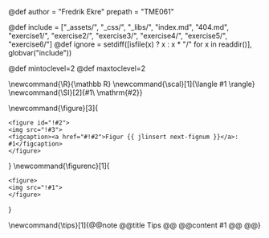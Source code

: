 <!-----------------------------------------------------
Add here global page variables to use throughout your
website.
The website_* must be defined for the RSS to work
------------------------------------------------------->
<!-- @def website_title = "Franklin Template"
@def website_descr = "Example website using Franklin"
@def website_url   = "https://tlienart.github.io/FranklinTemplates.jl/" -->

@def author = "Fredrik Ekre"
prepath = "TME061"

@def include = ["_assets/", "_css/", "_libs/", "index.md", "404.md", "exercise1/", "exercise2/", "exercise3/", "exercise4/", "exercise5/", "exercise6/"]
@def ignore = setdiff([isfile(x) ? x : x * "/" for x in readdir()], globvar("include"))

<!-- Table of contents -->
@def mintoclevel=2
@def maxtoclevel=2

<!-----------------------------------------------------
Add here global latex commands to use throughout your
pages. It can be math commands but does not need to be.
For instance:
* \newcommand{\phrase}{This is a long phrase to copy.}
------------------------------------------------------->
\newcommand{\R}{\mathbb R}
\newcommand{\scal}[1]{\langle #1 \rangle}
\newcommand{\SI}[2]{#1\ \mathrm{#2}}

\newcommand{\figure}[3]{
~~~
<figure id="!#2">
<img src="!#3">
<figcaption><a href="#!#2">Figur {{ jlinsert next-fignum }}</a>: #1</figcaption>
</figure>
~~~
}
\newcommand{\figurenc}[1]{
~~~
<figure>
<img src="!#1">
</figure>
~~~
}

\newcommand{\tips}[1]{@@note @@title Tips @@ @@content #1 @@ @@}



